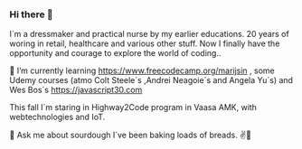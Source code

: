 ### Hi there 👋
I´m a dressmaker and practical nurse by my earlier educations. 
20 years of woring in retail, healthcare and various other stuff.
Now I finally have the opportunity and courage to explore the world of coding..

🌱 I’m currently learning https://www.freecodecamp.org/marijsin , 
some Udemy courses (atmo Colt Steele´s ,Andrei Neagoie´s  and Angela Yu´s) and Wes Bos´s https://javascript30.com

This fall I´m staring in Highway2Code program in Vaasa AMK, with webtechnologies and IoT.

💬 Ask me about sourdough I´ve been baking loads of breads. ✌💚

<!--
**Amiliini/Amiliini** is a ✨ _special_ ✨ repository because its `README.md` (this file) appears on your GitHub profile.

Here are some ideas to get you started:

- 🔭 I’m currently working on ...
- 🌱 I’m currently learning ...
- 👯 I’m looking to collaborate on ...
- 🤔 I’m looking for help with ...
- 💬 Ask me about ...
- 📫 How to reach me: ...
- 😄 Pronouns: ...
- ⚡ Fun fact: ...
-->
